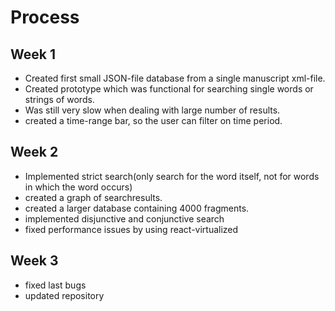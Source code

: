 # Process

## Week 1
- Created first small JSON-file database from a single manuscript xml-file.
- Created prototype which was functional for searching single words or strings of words.
- Was still very slow when dealing with large number of results.
- created a time-range bar, so the user can filter on time period. 

## Week 2
- Implemented strict search(only search for the word itself, not for words in which the word occurs)
- created a graph of searchresults. 
- created a larger database containing 4000 fragments. 
- implemented disjunctive and conjunctive search
- fixed performance issues by using react-virtualized 

## Week 3
- fixed last bugs
- updated repository